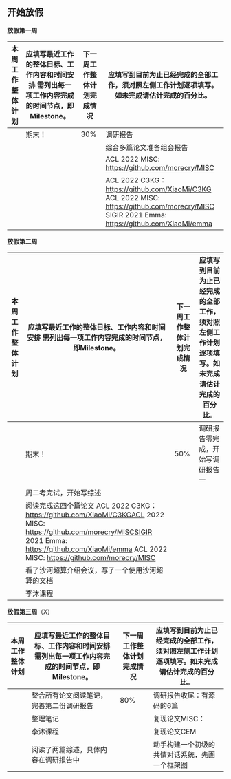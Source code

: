 ## 开始放假

**放假第一周**

| 本周工作整体计划 | 应填写最近工作的整体目标、工作内容和时间安排     需列出每一项工作内容完成的时间节点，即Milestone。 | 下一周工作整体计划完成情况 | 应填写到目前为止已经完成的全部工作，须对照左侧工作计划逐项填写。如未完成请估计完成的百分比。 |
| ---------------- | ------------------------------------------------------------ | -------------------------- | ------------------------------------------------------------ |
|                  | 期末！                                                       | 30%                        | 调研报告                                                     |
|                  |                                                              |                            | 综合多篇论文准备组会报告                                     |
|                  |                                                              |                            | ACL 2022 MISC: https://github.com/morecry/MISC               |
|                  |                                                              |                            | ACL 2022 C3KG：https://github.com/XiaoMi/C3KG<br/>ACL 2022 MISC: https://github.com/morecry/MISC<br/>SIGIR 2021 Emma: https://github.com/XiaoMi/emma |

**放假第二周**

| 本周工作整体计划 | 应填写最近工作的整体目标、工作内容和时间安排     需列出每一项工作内容完成的时间节点，即Milestone。 | 下一周工作整体计划完成情况 | 应填写到目前为止已经完成的全部工作，须对照左侧工作计划逐项填写。如未完成请估计完成的百分比。 |
| ---------------- | ------------------------------------------------------------ | -------------------------- | ------------------------------------------------------------ |
|                  | 期末！                                                       | 50%                        | 调研报告零完成，开始写调研报告一                             |
|                  | 周二考完试，开始写综述                                       |                            |                                                              |
|                  | 阅读完成这四个篇论文  ACL 2022 C3KG：https://github.com/XiaoMi/C3KGACL 2022 MISC: https://github.com/morecry/MISCSIGIR 2021 Emma: https://github.com/XiaoMi/emma ACL 2022 MISC: https://github.com/morecry/MISC |                            |                                                              |
|                  | 看了沙河超算介绍会议，写了一个使用沙河超算的文档             |                            |                                                              |
|                  | 李沐课程                                                     |                            |                                                              |

**放假第三周**（X）

| 本周工作整体计划 | 应填写最近工作的整体目标、工作内容和时间安排     需列出每一项工作内容完成的时间节点，即Milestone。 | 下一周工作整体计划完成情况 | 应填写到目前为止已经完成的全部工作，须对照左侧工作计划逐项填写。如未完成请估计完成的百分比。 |
| ---------------- | ------------------------------------------------------------ | -------------------------- | ------------------------------------------------------------ |
|                  | 整合所有论文阅读笔记，完善第二份调研报告                     | 80%                        | 调研报告收尾：有源码的6篇                                    |
|                  | 整理笔记                                                     |                            | 复现论文MISC：                                               |
|                  | 李沐课程                                                     |                            | 复现论文CEM                                                  |
|                  | 阅读了两篇综述，具体内容在调研报告中                         |                            | 动手构建一个初级的共情对话系统，先画一个框架图               |

